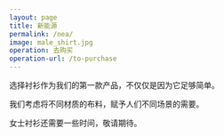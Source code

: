 ```yaml
---
layout: page
title: 新能源
permalink: /nea/
image: male_shirt.jpg
operation: 去购买 
operation-url: /to-purchase
---
```

选择衬衫作为我们的第一款产品，不仅仅是因为它足够简单。

我们考虑将不同材质的布料，赋予人们不同场景的需要。

女士衬衫还需要一些时间，敬请期待。

